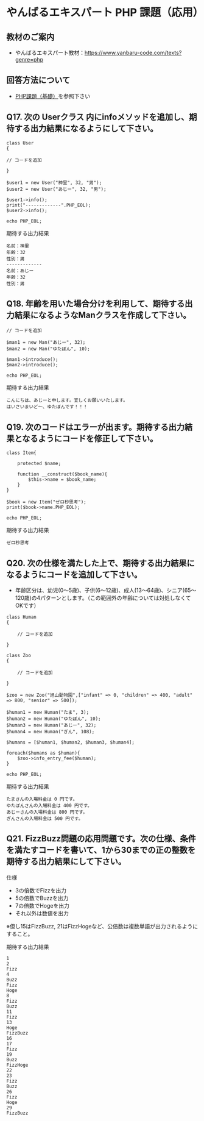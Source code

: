 # やんばるエキスパート PHP 課題（応用）

## 教材のご案内

- やんばるエキスパート教材：https://www.yanbaru-code.com/texts?genre=php

## 回答方法について

- [PHP課題（基礎）](https://github.com/yuya-ishikawa-qa/joint_dev_task/blob/master/2_PHP%E8%AA%B2%E9%A1%8C%EF%BC%88%E5%9F%BA%E7%A4%8E%EF%BC%89.md)を参照下さい

## Q17. 次の Userクラス 内にinfoメソッドを追加し、期待する出力結果になるようにして下さい。

```
class User
{

// コードを追加

}

$user1 = new User("神里", 32, "男");
$user2 = new User("あじー", 32, "男");

$user1->info();
print("-------------".PHP_EOL);
$user2->info();

echo PHP_EOL;
```

期待する出力結果

```
名前：神里
年齢：32
性別：男
-------------
名前：あじー
年齢：32
性別：男
```

## Q18. 年齢を用いた場合分けを利用して、期待する出力結果になるようなManクラスを作成して下さい。

```
// コードを追加

$man1 = new Man("あじー", 32);
$man2 = new Man("ゆたぼん", 10);

$man1->introduce();
$man2->introduce();

echo PHP_EOL;
```

期待する出力結果

```
こんにちは、あじーと申します。宜しくお願いいたします。
はいさいまいど〜、ゆたぼんです！！！
```

## Q19. 次のコードはエラーが出ます。期待する出力結果となるようにコードを修正して下さい。

```
class Item{

    protected $name;

    function __construct($book_name){
        $this->name = $book_name;
    }
}

$book = new Item("ゼロ秒思考");
print($book->name.PHP_EOL);

echo PHP_EOL;
```

期待する出力結果

```
ゼロ秒思考
```

## Q20. 次の仕様を満たした上で、期待する出力結果になるようにコードを追加して下さい。

- 年齢区分は、幼児(0〜5歳)、子供(6〜12歳)、成人(13〜64歳)、シニア(65〜120歳)の4パターンとします。（この範囲外の年齢については対処しなくてOKです）

```
class Human
{

    // コードを追加

}

class Zoo
{

    // コードを追加

}

$zoo = new Zoo("旭山動物園",["infant" => 0, "children" => 400, "adult" => 800, "senior" => 500]);

$human1 = new Human("たま", 3);
$human2 = new Human("ゆたぼん", 10);
$human3 = new Human("あじー", 32);
$human4 = new Human("ぎん", 108);

$humans = [$human1, $human2, $human3, $human4];

foreach($humans as $human){
    $zoo->info_entry_fee($human);
}

echo PHP_EOL;
```

期待する出力結果

```
たまさんの入場料金は 0 円です。
ゆたぼんさんの入場料金は 400 円です。
あじーさんの入場料金は 800 円です。
ぎんさんの入場料金は 500 円です。
```

## Q21. FizzBuzz問題の応用問題です。次の仕様、条件を満たすコードを書いて、1から30までの正の整数を期待する出力結果にして下さい。

仕様

- 3の倍数でFizzを出力
- 5の倍数でBuzzを出力
- 7の倍数でHogeを出力
- それ以外は数値を出力

※但し15はFizzBuzz, 21はFizzHogeなど、公倍数は複数単語が出力されるようにすること。

期待する出力結果

```
1
2
Fizz
4
Buzz
Fizz
Hoge
8
Fizz
Buzz
11
Fizz
13
Hoge
FizzBuzz
16
17
Fizz
19
Buzz
FizzHoge
22
23
Fizz
Buzz
26
Fizz
Hoge
29
FizzBuzz
```
